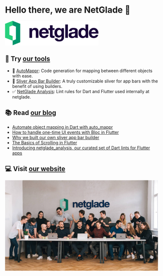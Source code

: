 # Hello there, we are NetGlade 🚀

<a href="https://netglade.com/en">
  <picture >
    <source media="(prefers-color-scheme: dark)" height='80px' srcset="https://raw.githubusercontent.com/netglade/.github/main/assets/netglade_logo_light.png">
    <source media="(prefers-color-scheme: light)" height='80px' srcset="https://raw.githubusercontent.com/netglade/.github/main/assets/netglade_logo_dark.png">
    <img alt="netglade" height='80px' src="https://raw.githubusercontent.com/netglade/.github/main/assets/netglade_logo_dark.png">
  </picture>
</a>

## 🚀 Try [our tools][pub_link]

- 🐙 [AutoMappr][package_auto_mappr]: Code generation for mapping between different objects with ease.
- 📱 [Sliver App Bar Builder][package_sliver_app_bar_builder]: A truly customizable sliver for app bars with the benefit of using builders.
- ✅ [NetGlade Analysis][package_netglade_analysis]: Lint rules for Dart and Flutter used internally at netglade.

## 📚 Read [our blog][blog_link]

- [Automate object mapping in Dart with auto_mappr](https://www.netglade.com/en/blog/object-mapping-dart-flutter)
- [How to handle one-time UI events with Bloc in Flutter](https://www.netglade.com/en/blog/flutter-events-bloc-side-effect)
- [Why we built our own sliver app bar builder](https://www.netglade.com/en/blog/sliver-app-bar-builder-for-flutter)
- [The Basics of Scrolling in Flutter](https://www.netglade.com/en/blog/the-basics-of-scrolling-in-flutter-slivers)
- [Introducing netglade_analysis, our curated set of Dart lints for Flutter apps](https://www.netglade.com/en/blog/fluter-apps-linter-dart-netglade_analysis)

## 💻 Visit [our website][web_link]

![Holy NetGlade team](https://raw.githubusercontent.com/netglade/.github/main/assets/holy_netglade_team.jpg)



[web_link]: https://netglade.com/en
[blog_link]: https://netglade.com/en/blog
[pub_link]: https://pub.dev/publishers/netglade.cz/packages

[package_auto_mappr]: https://github.com/netglade/auto_mappr
[package_netglade_analysis]: https://github.com/netglade/netglade_analysis
[package_sliver_app_bar_builder]: https://github.com/netglade/sliver_app_bar_builder
